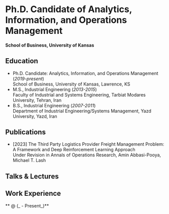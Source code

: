 # Ph.D. Candidate of Analytics, Information, and Operations Management

#### School of Business, University of Kansas

## Education
- Ph.D. Candidate: Analytics, Information, and Operations Management (_2019-present_)  
  School of Business, University of Kansas, Lawrence, KS						       		
- M.S., Industrial Engineering (_2013-2015_)  
  Faculty of Industrial and Systems Engineering, Tarbiat Modares University, Tehran, Iran 	 			        		
- B.S., Industrial Engineering (_2007-2011_)  
  Department of Industrial Engineering/Systems Management, Yazd University, Yazd, Iran

## Publications
 - [2023] The Third Party Logistics Provider Freight Management Problem: A Framework and Deep Reinforcement Learning Approach  
   Under Revision in Annals of Operations Research, Amin Abbasi-Pooya, Michael T. Lash 

## Talks & Lectures


## Work Experience
** @  (_ - Present_)**




